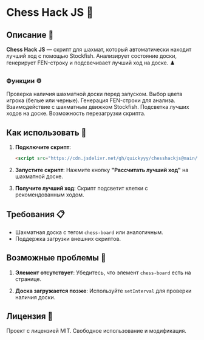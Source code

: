 # Chess Hack JS 🎉

## Описание 📝

**Chess Hack JS** — скрипт для шахмат, который автоматически находит лучший ход с помощью Stockfish. Анализирует состояние доски, генерирует FEN-строку и подсвечивает лучший ход на доске. ♟️

### Функции ⚙️
Проверка наличия шахматной доски перед запуском. Выбор цвета игрока (белые или черные).
 Генерация FEN-строки для анализа.
 Взаимодействие с шахматным движком Stockfish.
 Подсветка лучших ходов на доске.
 Возможность перезагрузки скрипта.

## Как использовать 🚀

1. **Подключите скрипт**:
   ```html
   <script src="https://cdn.jsdelivr.net/gh/quickyyy/chesshackjs@main/%D0%B0bobus2.js"></script>
   ```

2. **Запустите скрипт**:
   Нажмите кнопку **"Рассчитать лучший ход"** на шахматной доске.

3. **Получите лучший ход**:
   Скрипт подсветит клетки с рекомендованным ходом.

## Требования 📋

- Шахматная доска с тегом `chess-board` или аналогичным.
- Поддержка загрузки внешних скриптов.

## Возможные проблемы 🚨

1. **Элемент отсутствует**:
   Убедитесь, что элемент `chess-board` есть на странице.

2. **Доска загружается позже**:
   Используйте `setInterval` для проверки наличия доски.

## Лицензия 📜

Проект с лицензией MIT. Свободное использование и модификация.
